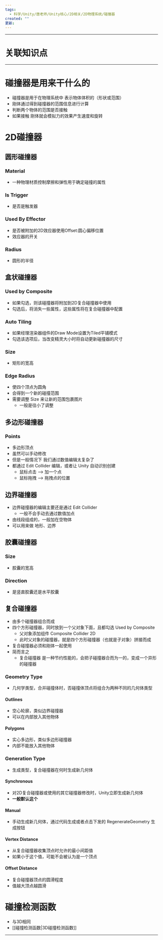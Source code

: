 ```yaml
---
tags:
  - 科学/Unity/唐老师/Unity核心/2D相关/2D物理系统/碰撞器
created: ""
更新:
---
```


---
# 关联知识点



---
# 碰撞器是用来干什么的

- 碰撞器是用于在物理系统中 表示物体体积的（形状或范围）
- 刚体通过得到碰撞器的范围信息进行计算
- 判断两个物体的范围是否接触
- 如果接触 刚体就会模拟力的效果产生速度和旋转
# 2D碰撞器
## 圆形碰撞器

### Material

- 一种物理材质控制摩擦和弹性用于确定碰撞的属性
### Is Trigger

- 是否是触发器
### Used By Effector

- 是否被附加的2D效应器使用Offset:圆心偏移位置
- 效应器的开关
### Radius

- 圆形的半径
## 盒状碰撞器
### Used by Composite

- 如果勾选，则该碰撞器将附加到2D复合碰撞器中使用
- 勾选后，将消失一些属性，这些属性将在复合碰撞器中配置
### Auto Tiling

- 如果经理渲染器组件的Draw Mode设置为Tiled平铺模式
- 勾选该选项后，当改变精灵大小时将自动更新碰撞器的尺寸
### Size

- 矩形的宽高
### Edge Radius

- 使四个顶点为圆角
- 会得到一个新的碰撞范围
- 需要调整 Size 来让新的范围包裹图片
	- 一般是往小了调整
## 多边形碰撞器

### Points

- 多边形顶点
- 虽然可以手动修改
- 但是一般情况下 我们通过数值编辑太复杂了
- 都通过 Edit Collider 编辑，或者让 Unity 自动识别创建
	- 鼠标点击 ——> 加一个点
	- 鼠标拖拽 ——> 拖拽点的位置
## 边界碰撞器

- 边界碰撞器的编辑主要还是通过 Edit Collider
	- 一般不会手动去通过数值加点
- 由线段组成的，一般加在空物体
- 可以用来做 地形、边界
## 胶囊碰撞器

### Size

- 胶囊的宽高
### Direction

- 是竖直胶囊还是水平胶囊
## 复合碰撞器

- 由多个碰撞器组合而成
- 四个方形碰撞器，同时放到一个父对象下面，且都勾选 Used by Composite
	- 父对象添加组件 Composite Collider 2D
	- 此时父对象的碰撞器，就是四个方形碰撞器（也就是子对象）拼接而成
- 复合碰撞器必须和刚体一起使用
- 简而言之
	- 复合碰撞器 是一种节约性能的，会把子碰撞器合而为一的，变成一个异形的碰撞器
### Geometry Type

- 几何学类型，合并碰撞体时，否碰撞体顶点将组合为两种不同的几何体类型
#### Outlines

- 空心轮廓，类似边界碰撞器
- 可以在内部放入其他物体
#### Polygons

- 实心多边形，类似多边形碰撞器
- 内部不能放入其他物体
### Generation Type

- 生成类型，复合碰撞器在何时生成新几何体
#### Synchronous

- 对2D复合碰撞器或使用的其它碰撞器修改时，Unity立即生成新几何体
- **一般默认这个**
#### Manual

- 手动生成新几何体，通过代码生成或者点击下发的 RegenerateGeometry 生成按钮
#### Vertex Distance

- 从复合碰撞器收集顶点时允许的最小间距值
- 如果小于这个值，可能不会被认为是一个顶点

#### Offset Distance

- 复合碰撞器顶点的圆滑程度
- 值越大顶点越圆滑
# 碰撞检测函数

- 与3D相同
- [[碰撞检测函数|3D碰撞检测函数]]

---
